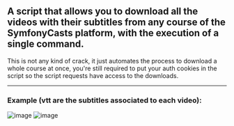 ## A script that allows you to download all the videos with their subtitles from any course of the SymfonyCasts platform, with the execution of a single command.
This is not any kind of crack, it just automates the process to download a whole course at once, you're still required to put your auth cookies in the script so the script requests have access to the downloads.
***
### Example (vtt are the subtitles associated to each video):
![image](https://github.com/user-attachments/assets/c21ceb3e-f204-44b5-989f-77a5eda208d8)
![image](https://github.com/user-attachments/assets/cd3d9871-242f-434e-85b2-3f5de9afb692)
